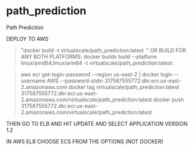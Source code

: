 # path_prediction
Path Prediction

DEPLOY TO AWS

> "docker build -t virtualscale/path_prediction:latest ." OR BUILD FOR ANY BOTH PLATFORMS: docker buildx build --platform linux/amd64,linux/arm64 -t virtualscale/path_prediction:latest .

> aws ecr get-login-password --region us-east-2 | docker login --username AWS --password-stdin 317587555772.dkr.ecr.us-east-2.amazonaws.com
> docker tag virtualscale/path_prediction:latest 317587555772.dkr.ecr.us-east-2.amazonaws.com/virtualscale/path_prediction:latest
> docker push 317587555772.dkr.ecr.us-east-2.amazonaws.com/virtualscale/path_prediction:latest

THEN GO TO ELB AND HIT UPDATE AND SELECT APPLICATION VERSION 1.2


IN AWS ELB CHOOSE ECS FROM THE OPTIONS (NOT DOCKER)

